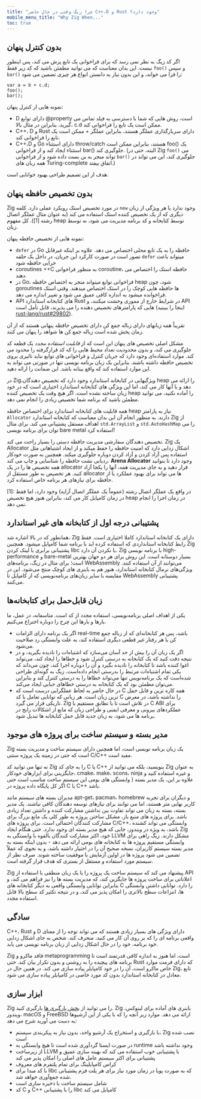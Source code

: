 ```yaml
---
title: "چرا زیگ وقتی در حال حاضر C++،D و Rust وجود دارد؟"
mobile_menu_title: "Why Zig When..."
toc: true
---
```


## بدون کنترل پنهان

اگر کد زیگ به نظر نمی رسد که برای فراخوانی یک تابع پرش می کند، پس اینطور نیست. این بدان معناست که می توانید مطمئن باشید که کد زیر فقط `foo()` و سپس `bar()` را فرا می خواند، و این بدون نیاز به دانستن انواع هر چیزی تضمین می شود:

```zig
var a = b + c.d;
foo();
bar();
```

نمونه هایی از کنترل پنهان:

-   D دارای توابع @property است، روش هایی که شما با دسترسی به فیلد تماس می گیرید، بنابراین در مثال بالا، c.d ممکن است یک تابع را فراخوانی کند.
-   C++، D و Rust دارای سربارگذاری عملگر هستند، بنابراین عملگر + ممکن است یک تابع را فراخوانی کند.
-   C++،D و Go دارای استثناء throw/catch هستند، بنابراین ممکن است foo() یک استثناء ایجاد کند و از فراخوانی bar() جلوگیری کند.
    (البته، حتی در Zig `foo()` می تواند منجر به بن بست داده شود و از فراخوانی `bar()` جلوگیری کند، این می تواند در همه زبان های Turing-complete اتفاق بیفتد.)

هدف از این تصمیم طراحی بهبود خوانایی است.

## بدون تخصیص حافظه پنهان

Zig در مورد تخصیص استک رویکرد عملی دارد. کلمه `new` وجود ندارد
یا هر ویژگی از زبان دیگری که از یک تخصیص کننده استک استفاده می کند (به عنوان مثال عملگر اتصال رشته [1]).
کل مفهوم heap توسط کتابخانه و کد برنامه مدیریت می شود، نه توسط زبان.

نمونه هایی از تخصیص حافظه پنهان:

-   `defer` در Go حافظه را به یک تابع محلی اختصاص می دهد. علاوه بر اینکه غیرقابل تصور است
    در صورت کارکرد این جریان، در داخل یک حلقه `defer` میتواند باعث خرابی حافظه شود
-   coroutines ++C به منظور فراخوانی coroutine، حافظه استک را اختصاص می دهند.
-   در Go، فراخوانی توابع میتواند منجر به اختصاص حافظه heap شود، چون goroutines ها حافظه هایی کوچک را در استک اختصاص میدهند. وقتی استک فراخوانده میشود به اندازه کافی عمیق می شود و تغییر اندازه می دهد.
-   API های کتابخانه استاندارد Rust در شرایط خارج از مموری وحشت میکنند، و API هایی که پارامترهای تخصیص دهنده را می پذیرند، قابل تأمل است (اینجا را ببینید [rust-lang/rust#29802](https://github.com/rust-lang/rust/issues/29802)).

تقریباً همه زبانهای دارای زباله جمع کن دارای تخصیص حافظه پنهانی هستند که از آن زمان پخش شده است
زباله جمع کن ها شواهد را پنهان می کنند.

مشکل اصلی تخصیص های پنهان این است که از _قابلیت استفاده مجدد_ یک قطعه کد جلوگیری می کند، و بدون محدودیت تعداد محیط هایی را که کد قرارگرفته را محدود می کند.
موارد استفاده‌ای وجود دارد که جریان کنترل و فراخوانی های توابع نباید تاثیری بروی تخصیص حافظه داشته باشند.
بنابراین یک زبان برنامه نویسی تنها در صورتی می تواند به این موارد استفاده کند که واقع بینانه باشد.
این ضمانت را ارائه دهید.

در Zig،ویژگیهایی در کتابخانه استاندارد وجود دارد که تخصیص دهندگان heap را ارائه می دهد و با آنها کار می کند،
اما این ویژگی های کتابخانه استاندارد اختیاری است که در خود زبان ساخته نشده است.
اگر هیچ وقت یک تخصیص کننده heap را آماده نکنید، می توانید مطمئن باشید که برنامه شما تخصیص زیادی را انجام نمی دهد.

همه قابلیت های کتابخانه استاندارد برای اختصاص حافظه heap نیاز به پارامتر `Allocator` دارند.
به منظور انجام آن این بدان معناست که کتابخانه استاندارد Zig از اهداف مستقل پشتیبانی می کند. برای
مثال `std.ArrayList` و `std.AutoHashMap` را می توان برای برنامه نویسی bare metal استفاده کرد!

تخصیص دهندگان سفارشی مدیریت حافظه دستی را بسیار راحت می کند. Zig یک Allocator اشکال زدایی دارد که امنیت حافظه را حفظ میکند و از ایجاد اشتباهاتی مثل استفاده پس آزاد کردن و آزاد کردن دوباره جلوگیری میکند.
همچنین به صورت خودکار ردیابی نشت حافظه را شناسایی و چاپ می کند.
**Arena Allocator** وجود دارد تا بتوانید
همه تخصیص ها را در یک allocator قرار دهید و به جای مدیریت همه، آنها را یکجا آزاد کنید.
هر تخصیص به طور مستقل از allocator ها می تواند برای بهبود عملکرد
یا از حافظه برای نیازهای هر برنامه خاص استفاده کرد.

[1]: در واقع یک عملگر اتصال رشته (عموماً یک عملگر اتصال آرایه) وجود دارد، اما فقط در زمان کامپایل کار می کند، بنابراین هنوز هیچ تخصیص heap در زمان اجرا را انجام نمی دهد.

## پشتیبانی درجه اول از کتابخانه های غیر استاندارد

همانطور که در بالا اشاره شد، Zig دارای یک کتابخانه استاندارد کاملا اختیاری است. فقط رابط کتابخانه استانداردی که استفاده کرده اید با برنامه شما کامپایل میشود. همچنین Zig پشتیبانی برابری با لینک کردن libc یا نکردن آن دارد. Zig با برنامه نویسی high-performance و bare-metal بسیار دوستانه است.
این روش برای هر دو جهان بهترین است؛ برای مثال در زیگ، برنامه‌های WebAssembly می‌توانند از آن استفاده کنند.
ویژگی‌های نرمال کتابخانه استاندارد، هنوز هم به باینری های کوچک منتج می‌شود.
این در مقایسه با سایر زبان‌های برنامه‌نویسی که از کامپایل تا WebAssembly پشتیبانی می‌کنند.

## زبان قابل‌حمل برای کتابخانه‌ها

یکی از اهداف اصلی برنامه‌نویسی، استفاده مجدد از کد است. متاسفانه، در عمل، ما بارها و بارها این چرخ را دوباره اختراع می‌کنیم.

-   اگر یک برنامه دارای الزامات real-time باشد، پس هر کتابخانه‌ای که از زباله جمع کن یا هر رفتار غیر قطعی دیگری استفاده کند، به علت وابستگی رد صلاحیت می‌شود.
-   اگر یک زبان آن را بیش از حد آسان می‌سازد که اشتباه‌ات را نادیده بگیرید، و در نتیجه دقت کنید که یک کتابخانه به درستی کنترل شود و خطاها را ایجاد کند، می‌تواند اغوا کننده باشد تا کتابخانه را نادیده بگیرد و آن را دوباره اجرا کند، چون می‌داند که یکی تمام اشتباه‌ات مرتبط را بدرستی انجام داده‌است. زیگ به گونه‌ای طراحی شده‌است که یک برنامه‌نویس تنها می‌تواند خطاها را به درستی کنترل کند و بنابراین می‌توان مطمئن بود که یک کتابخانه به درستی خطاهای حبابی ایجاد می‌کند.
-   در حال حاضر به لحاظ عملگرایی درست است که C همه کاره ترین و قابل حمل ترین زبان است. هر زبانی که توانایی تعامل با کد C را نداشته باشد، در معرض تاریکی قرار می گیرد. Zig در تلاش است تا با تطابق مستقیم با C ABI برای عملکردهای بیرونی و معرفی ایمنی و طراحی زبان که مانع از اشکالات رایج در برنامه ها می شود، به زبان جدید قابل حمل کتابخانه ها تبدیل شود.

## مدیر بسته و سیستم ساخت برای پروژه های موجود

Zig یک زبان برنامه نویسی است، اما همچنین دارای سیستم ساخت و مدیریت بسته است که حتی در زمینه یک پروژه سنتی C/C++ مفید است.

نه تنها می توانید کد Zig را به جای کد C یا C++ بنویسید، بلکه می توانید از Zig به عنوان جایگزینی برای ابزارهای خودکار، cmake، make، scons، ninja و غیره استفاده کنید و علاوه بر این، یک مدیر بسته ( وابستگی های بومی این سیستم ساخت مناسب است حتی اگر کل پایگاه داده پروژه در C یا C++ باشد.

مدیران بسته های سیستم مانند apt-get، pacman، homebrew و دیگران برای تجربه کاربر نهایی مثر هستند، اما می توانند برای نیازهای توسعه دهندگان کافی نباشند. یک مدیر بسته، بسته به زبان می تواند تفاوت بین نداشتن مشارکت کننده و داشتن تعداد زیادی باشد. برای پروژه های منبع باز، مشکل ساختن پروژه به طور کلی یک مانع بزرگ برای مشارکت کنندگان احتمالی است. برای پروژه های C/C++، وابستگی می تواند کشنده باشد، به ویژه در ویندوز، جایی که هیچ مدیر بسته ای وجود ندارد. حتی هنگام ایجاد Zig خود، اکثر مشارکت کنندگان بالقوه با وابستگی به LLVM مشکل دارند. زیگ راهی برای وابستگی مستقیم پروژه ها به کتابخانه های بومی ارائه می دهد - بدون اینکه بسته به مدیر بسته سیستم کاربران، نسخه صحیح آن را در اختیار داشته باشد، و به نحوی که عملاً تضمین می شود پروژه ها در اولین آزمایش با موفقیت ساخته شوند. صرف نظر از سیستم مورد استفاده و مستقل از بستری که هدف قرار گرفته است.

Zig پیشنهاد می کند که سیستم ساخت یک پروژه را با یک زبان منطقی با استفاده از API اعلاناتی برای ساخت پروژه ها جایگزین کند، که مدیریت بسته ها را نیز فراهم می کند، و بنابراین توانایی وابستگی واقعی به دیگر کتابخانه های C را دارد. توانایی داشتن وابستگی ها، انتزاعات سطح بالاتری را امکان پذیر می کند، و در نتیجه تکثیر کد سطح بالا قابل استفاده مجدد.

## سادگی

C++، Rust و D دارای ویژگی های بسیار زیادی هستند که می تواند توجه را از معنای واقعی برنامه ای را که بر روی آن کار می کنید، منحرف کند. شخص به جای اشکال زدایی خود برنامه، خود را در حال اشکال زدایی از زبان برنامه نویسی می یابد.

Zig فاقد ماکرو و metaprogramming است، اما هنوز به اندازه کافی قدرتمند است تا برنامه های پیچیده را به روشنی و بدون تکرار بیان کند. حتی Rust که دارای فرمت موارد خاص ماکرو است، آن را در خود کامپایلر پیاده سازی می کند. در همین حال در Zig، تابع معادل در کتابخانه استاندارد بدون کد مورد خاصی در کامپایلر پیاده سازی می شود.

## ابزار سازی

Zig را می توانید از [بخش بارگیری ها](/download/) بارگیری کنید. Zig باینری های آماده برای لینوکس، ویندوز، macOS و FreeBSD ارائه می دهد. موارد زیر آنچه را که با یکی از این آرشیوها به دست می آورید شرح می دهد:

-   با بارگیری و استخراج یک آرشیو واحد، بدون نیاز به پیکربندی سیستم، Zig نصب شده است
-   در صورت ایستا گردآوری شده است تا هیچ وابستگی به runtime وجود نداشته باشد
-   از زیرساخت LLVM با پشتیبانی خوب استفاده می کند که بهینه سازی عمیق و پشتیبانی برای اکثر سیستم عامل های اصلی را امکان پذیر می کند
-   کراس کامپایلینگ برای تمام پلتفرم های معروف
-   با کد مبدا برای libc که به صورت پویا در زمان مورد نیاز برای هر پلت فرم پشتیبانی شده جمع‌آوری خواهد شد.
-   شامل سیستم ساخت با ذخیره سازی است
-   کد C و C++ را با پشتیبانی libc کامپایل می کند
